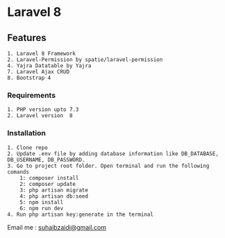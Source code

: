 # Laravel 8

## Features

    1. Laravel 8 Framework
    2. Laravel-Permission by spatie/laravel-permission
    4. Yajra Datatable by Yajra
    7. Laravel Ajax CRUD
    8. Bootstrap 4

### Requirements

    1. PHP version upto 7.3    
    2. Laravel version  8  

### Installation

    1. Clone repo
    2. Update .env file by adding database information like DB_DATABASE, DB_USERNAME, DB_PASSWORD.
    3. Go to project root folder. Open terminal and run the following comands
        1: composer install
        2: composer update
        3: php artisan migrate
        4: php artisan db:seed
        5: npm install
        6: npm run dev
    4. Run php artisan key:generate in the terminal


Email me : suhaibzaidi@gmail.com
